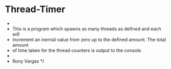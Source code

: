# Thread-Timer

 *
 * This is a program which spawns as many threads as defined and each will
 * Increment an inernal value from zero up to the defined amount. The total amount
 * of time taken for the thread counters is output to the console.
 * 
 * Rony Vargas
 */

